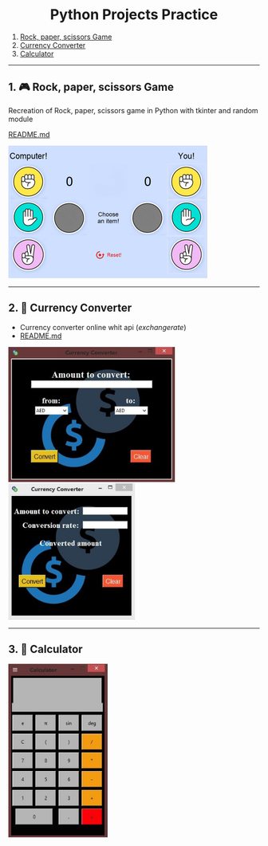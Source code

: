 

<h1 align="center">Python Projects Practice</h1>

1. [Rock, paper, scissors Game](#rpsg)
2. [Currency Converter](#cconverter)
3. [Calculator](#calculator)


------

## 1. :video_game: <a id="rpsg"/>Rock, paper, scissors Game



Recreation of Rock, paper, scissors game in Python with tkinter and random module

 [README.md](./Rock-paper-scissors-Tkinter-Practice) 

<img src="./img/art-screenshot.png" alt="screenshot" style="zoom:50%;" />

------

## 2. :currency_exchange: <a id="cconverter"/>​Currency Converter



- Currency converter online whit api (*exchangerate*) 
- [README.md](./currency-converter) 

<img src="./img/currencyConverter.JPG" style="zoom: 80%;" /> <img src="./img/converter.JPG" style="zoom: 80%;" />



------
## 3. :pencil: <a id="calculator"/>​Calculator

<img src="./img/calculator.JPG" style="zoom: 80%;" />

